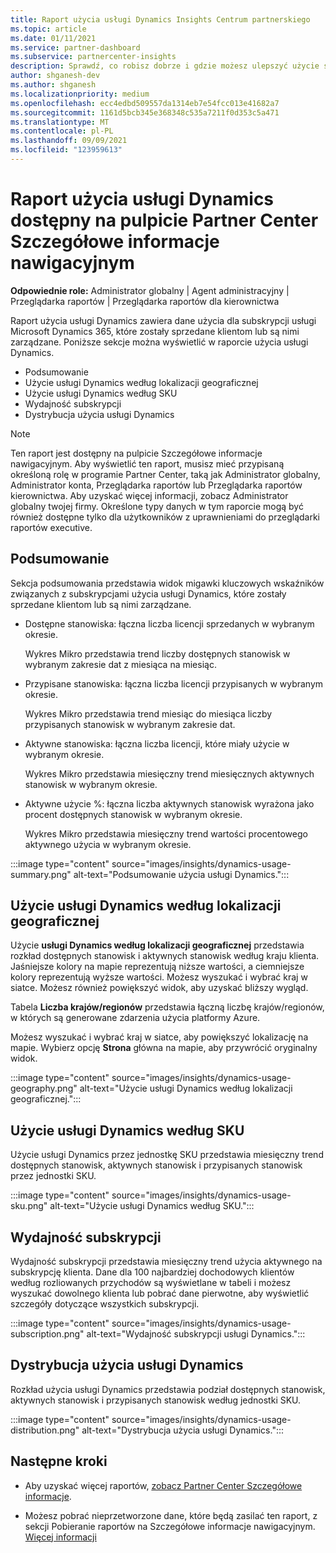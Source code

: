 ```yaml
---
title: Raport użycia usługi Dynamics Insights Centrum partnerskiego
ms.topic: article
ms.date: 01/11/2021
ms.service: partner-dashboard
ms.subservice: partnercenter-insights
description: Sprawdź, co robisz dobrze i gdzie możesz ulepszyć użycie subskrypcji usługi Dynamics, które sprzedajesz klientom lub zarządzasz nimi.
author: shganesh-dev
ms.author: shganesh
ms.localizationpriority: medium
ms.openlocfilehash: ecc4edbd509557da1314eb7e54fcc013e41682a7
ms.sourcegitcommit: 1161d5bcb345e368348c535a7211f0d353c5a471
ms.translationtype: MT
ms.contentlocale: pl-PL
ms.lasthandoff: 09/09/2021
ms.locfileid: "123959613"
---
```

# <a name="dynamics-usage-report-available-from-the-partner-center-insights-dashboard"></a>Raport użycia usługi Dynamics dostępny na pulpicie Partner Center Szczegółowe informacje nawigacyjnym

**Odpowiednie role:** Administrator globalny | Agent administracyjny | Przeglądarka raportów | Przeglądarka raportów dla kierownictwa

Raport użycia usługi Dynamics zawiera dane użycia dla subskrypcji usługi Microsoft Dynamics 365, które zostały sprzedane klientom lub są nimi zarządzane. Poniższe sekcje można wyświetlić w raporcie użycia usługi Dynamics.

- Podsumowanie
- Użycie usługi Dynamics według lokalizacji geograficznej
- Użycie usługi Dynamics według SKU
- Wydajność subskrypcji
- Dystrybucja użycia usługi Dynamics

 > [!NOTE]
 > Ten raport jest dostępny na pulpicie Szczegółowe informacje nawigacyjnym. Aby wyświetlić ten raport, musisz mieć przypisaną określoną rolę w programie Partner Center, taką jak Administrator globalny, Administrator konta, Przeglądarka raportów lub Przeglądarka raportów kierownictwa. Aby uzyskać więcej informacji, zobacz Administrator globalny twojej firmy. Określone typy danych w tym raporcie mogą być również dostępne tylko dla użytkowników z uprawnieniami do przeglądarki raportów executive.

## <a name="summary"></a>Podsumowanie

Sekcja podsumowania przedstawia widok migawki kluczowych wskaźników związanych z subskrypcjami użycia usługi Dynamics, które zostały sprzedane klientom lub są nimi zarządzane.  

- Dostępne stanowiska: łączna liczba licencji sprzedanych w wybranym okresie.

   Wykres Mikro przedstawia trend liczby dostępnych stanowisk w wybranym zakresie dat z miesiąca na miesiąc.

- Przypisane stanowiska: łączna liczba licencji przypisanych w wybranym okresie.

   Wykres Mikro przedstawia trend miesiąc do miesiąca liczby przypisanych stanowisk w wybranym zakresie dat.

- Aktywne stanowiska: łączna liczba licencji, które miały użycie w wybranym okresie. 

   Wykres Mikro przedstawia miesięczny trend miesięcznych aktywnych stanowisk w wybranym okresie.

- Aktywne użycie %: łączna liczba aktywnych stanowisk wyrażona jako procent dostępnych stanowisk w wybranym okresie. 

   Wykres Mikro przedstawia miesięczny trend wartości procentowego aktywnego użycia w wybranym okresie.

:::image type="content" source="images/insights/dynamics-usage-summary.png" alt-text="Podsumowanie użycia usługi Dynamics.":::

## <a name="dynamics-usage-by-geography"></a>Użycie usługi Dynamics według lokalizacji geograficznej

Użycie **usługi Dynamics według lokalizacji geograficznej** przedstawia rozkład dostępnych stanowisk i aktywnych stanowisk według kraju klienta. Jaśniejsze kolory na mapie reprezentują niższe wartości, a ciemniejsze kolory reprezentują wyższe wartości. Możesz wyszukać i wybrać kraj w siatce. Możesz również powiększyć widok, aby uzyskać bliższy wygląd.

Tabela **Liczba krajów/regionów** przedstawia łączną liczbę krajów/regionów, w których są generowane zdarzenia użycia platformy Azure.

Możesz wyszukać i wybrać kraj w siatce, aby powiększyć lokalizację na mapie. Wybierz opcję **Strona** główna na mapie, aby przywrócić oryginalny widok.

:::image type="content" source="images/insights/dynamics-usage-geography.png" alt-text="Użycie usługi Dynamics według lokalizacji geograficznej.":::

## <a name="dynamics-usage-by-sku"></a>Użycie usługi Dynamics według SKU

Użycie usługi Dynamics przez jednostkę SKU przedstawia miesięczny trend dostępnych stanowisk, aktywnych stanowisk i przypisanych stanowisk przez jednostki SKU.

:::image type="content" source="images/insights/dynamics-usage-sku.png" alt-text="Użycie usługi Dynamics według SKU.":::

## <a name="subscriptions-performance"></a>Wydajność subskrypcji

Wydajność subskrypcji przedstawia miesięczny trend użycia aktywnego na subskrypcję klienta. Dane dla 100 najbardziej dochodowych klientów według rozliowanych przychodów są wyświetlane w tabeli i możesz wyszukać dowolnego klienta lub pobrać dane pierwotne, aby wyświetlić szczegóły dotyczące wszystkich subskrypcji.

:::image type="content" source="images/insights/dynamics-usage-subscription.png" alt-text="Wydajność subskrypcji usługi Dynamics.":::

## <a name="dynamics-usage-distribution"></a>Dystrybucja użycia usługi Dynamics

Rozkład użycia usługi Dynamics przedstawia podział dostępnych stanowisk, aktywnych stanowisk i przypisanych stanowisk według jednostki SKU.

:::image type="content" source="images/insights/dynamics-usage-distribution.png" alt-text="Dystrybucja użycia usługi Dynamics.":::

## <a name="next-steps"></a>Następne kroki

- Aby uzyskać więcej raportów, [zobacz Partner Center Szczegółowe informacje](partner-center-insights.md).

- Możesz pobrać nieprzetworzone dane, które będą zasilać ten raport, z sekcji Pobieranie raportów na Szczegółowe informacje nawigacyjnym. [Więcej informacji](insights-download-reports.md) 
